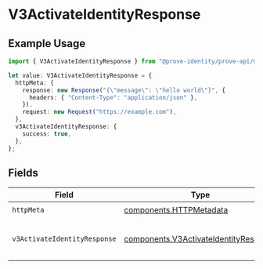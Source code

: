 # V3ActivateIdentityResponse

## Example Usage

```typescript
import { V3ActivateIdentityResponse } from "@prove-identity/prove-api/models/operations";

let value: V3ActivateIdentityResponse = {
  httpMeta: {
    response: new Response("{\"message\": \"hello world\"}", {
      headers: { "Content-Type": "application/json" },
    }),
    request: new Request("https://example.com"),
  },
  v3ActivateIdentityResponse: {
    success: true,
  },
};
```

## Fields

| Field                                                                                          | Type                                                                                           | Required                                                                                       | Description                                                                                    | Example                                                                                        |
| ---------------------------------------------------------------------------------------------- | ---------------------------------------------------------------------------------------------- | ---------------------------------------------------------------------------------------------- | ---------------------------------------------------------------------------------------------- | ---------------------------------------------------------------------------------------------- |
| `httpMeta`                                                                                     | [components.HTTPMetadata](../../models/components/httpmetadata.md)                             | :heavy_check_mark:                                                                             | N/A                                                                                            |                                                                                                |
| `v3ActivateIdentityResponse`                                                                   | [components.V3ActivateIdentityResponse](../../models/components/v3activateidentityresponse.md) | :heavy_minus_sign:                                                                             | V3ActivateIdentityResponse                                                                     | {<br/>"success": true<br/>}                                                                    |